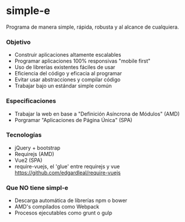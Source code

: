 
# simple-e
Programa de manera simple, rápida, robusta y al alcance de cualquiera.

### Objetivo
- Construir aplicaciones altamente escalables
- Programar aplicaciones 100% responsivas "mobile first" 
- Uso de librerías existentes fáciles de usar
- Eficiencia del código y eficacia al programar
- Evitar usar abstracciones y compilar código
- Trabajar bajo un estándar simple común

### Especificaciones
- Trabajar la web en base a "Definición Asíncrona de Módulos" (AMD)
- Porgramar "Aplicaciones de Página Única" (SPA)

### Tecnologías
- jQuery + bootstrap
- Requirejs (AMD)
- Vue2 (SPA)
- require-vuejs, el 'glue' entre requirejs y vue https://github.com/edgardleal/require-vuejs

### Que NO tiene simpl-e
- Descarga automática de librerías npm o bower
- AMD's compilados como Webpack
- Procesos ejecutables como grunt o gulp
